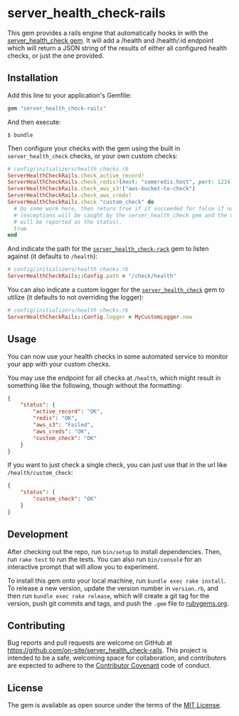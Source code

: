 # server_health_check-rails

This gem provides a rails engine that automatically hooks in with the
[server_health_check gem](https://github.com/on-site/server_health_check). It
will add a /health and /health/:id endpoint which will return a JSON string of
the results of either all configured health checks, or just the one provided.

## Installation

Add this line to your application's Gemfile:

```ruby
gem "server_health_check-rails"
```

And then execute:

    $ bundle

Then configure your checks with the gem using the built in `server_health_check`
checks, or your own custom checks:

```ruby
# config/initializers/health_checks.rb
ServerHealthCheckRails.check_active_record!
ServerHealthCheckRails.check_redis!(host: "someredis.host", port: 1234)
ServerHealthCheckRails.check_aws_s3!("aws-bucket-to-check")
ServerHealthCheckRails.check_aws_creds!
ServerHealthCheckRails.check "custom_check" do
  # Do some work here, then return true if it succeeded for false if not
  # (exceptions will be caught by the server_health_check gem and the message
  # will be reported as the status).
  true
end
```

And indicate the path for the [`server_health_check-rack`](https://github.com/on-site/server_health_check-rack)
gem to listen against (it defaults to `/health`):

```ruby
# config/initializers/health_checks.rb
ServerHealthCheckRails::Config.path = "/check/health"
```

You can also indicate a custom logger for the [`server_health_check`](https://github.com/on-site/server_health_check)
gem to utilize (it defaults to not overriding the logger):

```ruby
# config/initializers/health_checks.rb
ServerHealthCheckRails::Config.logger = MyCustomLogger.new
```

## Usage

You can now use your health checks in some automated service to monitor your app
with your custom checks.

You may use the endpoint for all checks at `/health`, which might result in
something like the following, though without the formatting:

```json
{
    "status": {
        "active_record": "OK",
        "redis": "OK",
        "aws_s3": "Failed",
        "aws_creds": "OK",
        "custom_check": "OK"
    }
}
```

If you want to just check a single check, you can just use that in the url like
`/health/custom_check`:

```json
{
    "status": {
        "custom_check": "OK"
    }
}
```

## Development

After checking out the repo, run `bin/setup` to install dependencies. Then, run
`rake test` to run the tests. You can also run `bin/console` for an interactive
prompt that will allow you to experiment.

To install this gem onto your local machine, run `bundle exec rake install`. To
release a new version, update the version number in `version.rb`, and then run
`bundle exec rake release`, which will create a git tag for the version, push
git commits and tags, and push the `.gem` file to
[rubygems.org](https://rubygems.org).

## Contributing

Bug reports and pull requests are welcome on GitHub at
https://github.com/on-site/server_health_check-rails. This project is intended
to be a safe, welcoming space for collaboration, and contributors are expected
to adhere to the [Contributor Covenant](http://contributor-covenant.org) code of
conduct.

## License

The gem is available as open source under the terms of the
[MIT License](http://opensource.org/licenses/MIT).
